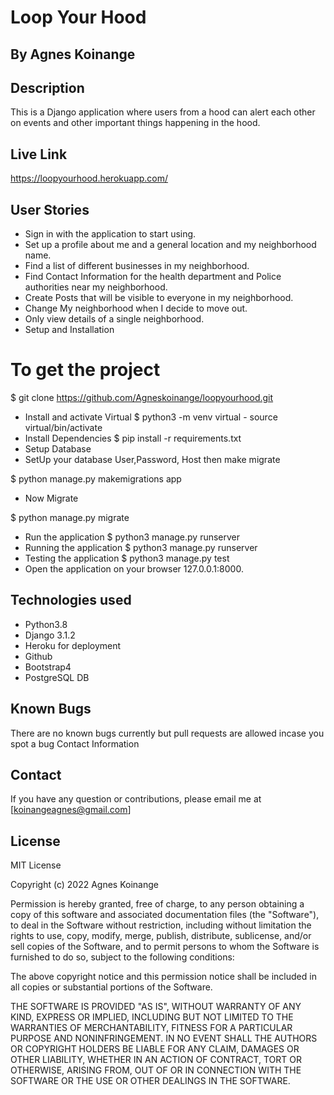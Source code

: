 # Loop Your Hood

## By Agnes Koinange

## Description
This is a Django application where users from a hood can alert each other on events and other important things happening in the hood.

## Live Link
https://loopyourhood.herokuapp.com/


## User Stories
* Sign in with the application to start using.
* Set up a profile about me and a general location and my neighborhood name.
* Find a list of different businesses in my neighborhood.
* Find Contact Information for the health department and Police authorities near my neighborhood.
* Create Posts that will be visible to everyone in my neighborhood.
* Change My neighborhood when I decide to move out.
* Only view details of a single neighborhood.
* Setup and Installation

# To get the project

$ git clone https://github.com/Agneskoinange/loopyourhood.git

* Install and activate Virtual
$ python3 -m venv virtual - source virtual/bin/activate  
* Install Dependencies
$ pip install -r requirements.txt 
* Setup Database
* SetUp your database User,Password, Host then make migrate

$ python manage.py makemigrations app
* Now Migrate

$ python manage.py migrate 
* Run the application
$ python3 manage.py runserver 
* Running the application
$ python3 manage.py runserver 
* Testing the application
$ python3 manage.py test 
* Open the application on your browser 127.0.0.1:8000.

## Technologies used
* Python3.8
* Django 3.1.2
* Heroku for deployment
* Github
* Bootstrap4
* PostgreSQL DB

## Known Bugs
There are no known bugs currently but pull requests are allowed incase you spot a bug
Contact Information

## Contact
If you have any question or contributions, please email me at [koinangeagnes@gmail.com]

## License
MIT License

Copyright (c) 2022 Agnes Koinange

Permission is hereby granted, free of charge, to any person obtaining a copy of this software and associated documentation files (the "Software"), to deal in the Software without restriction, including without limitation the rights to use, copy, modify, merge, publish, distribute, sublicense, and/or sell copies of the Software, and to permit persons to whom the Software is furnished to do so, subject to the following conditions:

The above copyright notice and this permission notice shall be included in all copies or substantial portions of the Software.

THE SOFTWARE IS PROVIDED "AS IS", WITHOUT WARRANTY OF ANY KIND, EXPRESS OR IMPLIED, INCLUDING BUT NOT LIMITED TO THE WARRANTIES OF MERCHANTABILITY, FITNESS FOR A PARTICULAR PURPOSE AND NONINFRINGEMENT. IN NO EVENT SHALL THE AUTHORS OR COPYRIGHT HOLDERS BE LIABLE FOR ANY CLAIM, DAMAGES OR OTHER LIABILITY, WHETHER IN AN ACTION OF CONTRACT, TORT OR OTHERWISE, ARISING FROM, OUT OF OR IN CONNECTION WITH THE SOFTWARE OR THE USE OR OTHER DEALINGS IN THE SOFTWARE.